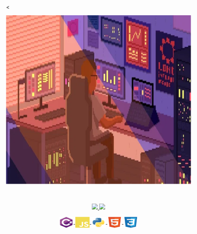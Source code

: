 ### 

<!--
https://github.com/kalelalves/kalelalves/blob/main/ConcernedSimpleDogwoodtwigborer-size_restricted.gif
-->
<
<div align="center">
  
  <img height="460" width="720" src="https://github.com/kalelalves/kalelalves/blob/main/create-a-pixel-art-illustration-or-gif.gif"/>

</div>
</br>
</br>
</br>
<div align="center">
  <a href="https://github.com/kalelalves">
  <img height="180em" src="https://github-readme-stats.vercel.app/api?username=kalelalves&show_icons=true&theme=dark&include_all_commits=true&count_private=false"/>
  <img height="180em" src="https://github-readme-stats.vercel.app/api/top-langs/?username=kalelalves&layout=compact&langs_count=7&theme=dark"/>
</div>
<div align=center style="display: inline_block"><br>
  
   <img align="center" alt="Kalel-Csharp" height="30" width="40" src="https://raw.githubusercontent.com/devicons/devicon/master/icons/csharp/csharp-original.svg">
   <img align="center" alt="Kalel-Js" height="30" width="40" src="https://raw.githubusercontent.com/devicons/devicon/master/icons/javascript/javascript-plain.svg">
   <img align="center" alt="Kalel-Python" height="30" width="40" src="https://raw.githubusercontent.com/devicons/devicon/master/icons/python/python-original.svg">
   <img align="center" alt="Kalel-HTML" height="30" width="40" src="https://raw.githubusercontent.com/devicons/devicon/master/icons/html5/html5-original.svg">
   <img align="center" alt="Kalel-CSS" height="30" width="40" src="https://raw.githubusercontent.com/devicons/devicon/master/icons/css3/css3-original.svg">
  
 
</div>
